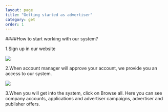 ```yaml
---
layout: page
title: "Getting started as advertiser"
category: get
order: 1
---
```


####How to start working with our system?

1.Sign up in our website

<img src="{{ site.url }}/images/1-step.jpg"/>


2.When account manager will approve your account, we provide you an access to our system.

<img src="{{ site.url }}/images/2-step.jpg"/>

3.When you will get into the system, click on Browse all. Here you can see company accounts, applications and advertiser campaigns, advertiser and publisher offers.

